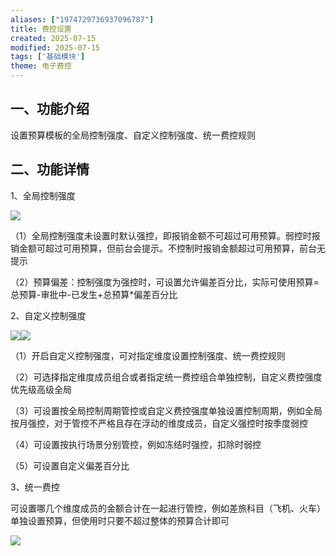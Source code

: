 ```yaml
---
aliases: ["1974729736937096787"]
title: 费控设置
created: 2025-07-15
modified: 2025-07-15
tags: ['基础模块']
theme: 电子费控
---
```


## 一、功能介绍

设置预算模板的全局控制强度、自定义控制强度、统一费控规则

## 二、功能详情

1、全局控制强度

![](0495f18429b8bdb8c21a00fe4bc6bcde.jpg)

（1）全局控制强度未设置时默认强控，即报销金额不可超过可用预算。弱控时报销金额可超过可用预算，但前台会提示。不控制时报销金额超过可用预算，前台无提示

（2）预算偏差：控制强度为强控时，可设置允许偏差百分比，实际可使用预算=总预算-审批中-已发生+总预算\*偏差百分比

2、自定义控制强度

![](dae3122bcc0abd89c2ef51e737766d45.jpg)![](ce865245a2c4f16e32e4951cb74a145c.jpg)

（1）开启自定义控制强度，可对指定维度设置控制强度、统一费控规则

（2）可选择指定维度成员组合或者指定统一费控组合单独控制，自定义费控强度优先级高级全局

（3）可设置按全局控制周期管控或自定义费控强度单独设置控制周期，例如全局按月强控，对于管控不严格且存在浮动的维度成员，自定义强控时按季度弱控

（4）可设置按执行场景分别管控，例如冻结时强控，扣除时弱控

（5）可设置自定义偏差百分比

3、统一费控

可设置哪几个维度成员的金额合计在一起进行管控，例如差旅科目（飞机、火车）单独设置预算，但使用时只要不超过整体的预算合计即可

![](4ebff4c2b2509edf437df9903cf486e5.jpg)